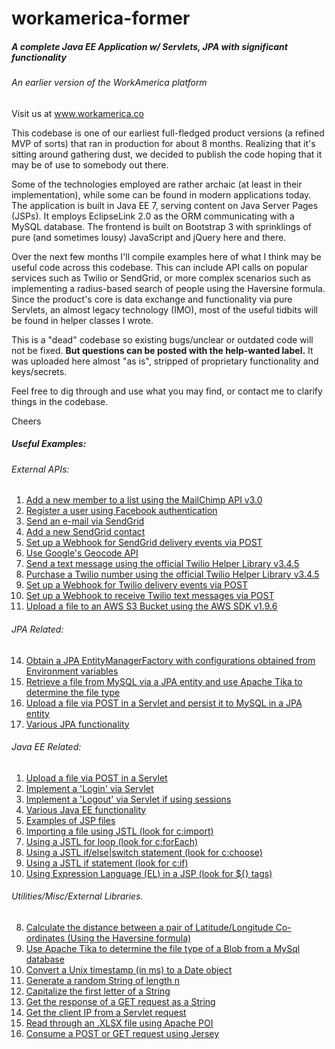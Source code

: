 # workamerica-former
##### A complete Java EE Application w/ Servlets, JPA with significant functionality

###### An earlier version of the WorkAmerica platform
Visit us at www.workamerica.co

This codebase is one of our earliest full-fledged product versions (a refined MVP of sorts) that ran in production for about 8 months. Realizing that it's sitting around gathering dust, we decided to publish the code hoping that it may be of use to somebody out there.

Some of the technologies employed are rather archaic (at least in their implementation), while some can be found in modern applications today.
The application is built in Java EE 7, serving content on Java Server Pages (JSPs). It employs EclipseLink 2.0 as the ORM communicating with a MySQL database. The frontend is built on Bootstrap 3 with sprinklings of pure (and sometimes lousy) JavaScript and jQuery here and there. 

Over the next few months I'll compile examples here of what I think may be useful code across this codebase. This can include API calls on popular services such as Twilio or SendGrid, or more complex scenarios such as implementing a radius-based search of people using the Haversine formula. Since the product's core is data exchange and functionality via pure Servlets, an almost legacy technology (IMO), most of the useful tidbits will be found in helper classes I wrote. 

This is a "dead" codebase so existing bugs/unclear or outdated code will not be fixed. **But questions can be posted with the help-wanted label.** It was uploaded here almost "as is", stripped of proprietary functionality and keys/secrets.

Feel free to dig through and use what you may find, or contact me to clarify things in the codebase.

Cheers


##### Useful Examples:

###### External APIs:

1. [Add a new member to a list using the MailChimp API v3.0](https://github.com/faizan-ali/full-javaee-app/blob/master/src/co/workamerica/functionality/mailchimp/MailChimpNewsletter.java)
1. [Register a user using Facebook authentication](https://github.com/faizan-ali/workamerica-former/blob/master/src/co/workamerica/functionality/facebook/FacebookSignupServlet.java)
1. [Send an e-mail via SendGrid](https://github.com/faizan-ali/workamerica-former/blob/master/src/co/workamerica/functionality/sendgrid/API/SendGridObject.java)
5. [Add a new SendGrid contact](https://github.com/faizan-ali/workamerica-former/blob/master/src/co/workamerica/functionality/sendgrid/API/SendGridContacts.java)
6. [Set up a Webhook for SendGrid delivery events via POST](https://github.com/faizan-ali/workamerica-former/blob/master/src/co/workamerica/functionality/sendgrid/Webhooks/SendGridWebhook.java)
7. [Use Google's Geocode API](https://github.com/faizan-ali/workamerica-former/blob/master/src/co/workamerica/functionality/google/api/Geocode.java)
9. [Send a text message using the official Twilio Helper Library v3.4.5](https://github.com/faizan-ali/workamerica-former/blob/master/src/co/workamerica/functionality/twilio/API/Twilio.java)
10. [Purchase a Twilio number using the official Twilio Helper Library v3.4.5](https://github.com/faizan-ali/workamerica-former/blob/master/src/co/workamerica/functionality/twilio/API/TwilioNumberPurchaser.java)
11. [Set up a Webhook for Twilio delivery events via POST](https://github.com/faizan-ali/workamerica-former/blob/master/src/co/workamerica/functionality/twilio/Webhooks/TwilioWebhook.java)
12. [Set up a Webhook to receive Twilio text messages via POST](https://github.com/faizan-ali/workamerica-former/blob/master/src/co/workamerica/functionality/twilio/Webhooks/TwilioReceiverServlet.java)
13. [Upload a file to an AWS S3 Bucket using the AWS SDK v1.9.6](https://github.com/faizan-ali/workamerica-former/blob/master/src/co/workamerica/functionality/aws/s3/S3Object.java)

###### JPA Related:

14. [Obtain a JPA EntityManagerFactory with configurations obtained from Environment variables](https://github.com/faizan-ali/workamerica-former/blob/master/src/co/workamerica/functionality/shared/EMFUtil.java)
15. [Retrieve a file from MySQL via a JPA entity and use Apache Tika to determine the file type](https://github.com/faizan-ali/workamerica-former/blob/master/src/co/workamerica/functionality/shared/PictureRetrieverServlet.java)
1. [Upload a file via POST in a Servlet and persist it to MySQL in a JPA entity](https://github.com/faizan-ali/workamerica-former/blob/master/src/co/workamerica/functionality/candidates/profile/PictureUploadServlet.java)
1. [Various JPA functionality](https://github.com/faizan-ali/workamerica-former/tree/master/src/co/workamerica/functionality)

###### Java EE Related:

1. [Upload a file via POST in a Servlet](https://github.com/faizan-ali/workamerica-former/blob/master/src/co/workamerica/functionality/candidates/profile/PictureUploadServlet.java)
2. [Implement a 'Login' via Servlet](https://github.com/faizan-ali/workamerica-former/blob/master/src/co/workamerica/functionality/shared/authentication/LoginServlet.java)
3. [Implement a 'Logout' via Servlet if using sessions](https://github.com/faizan-ali/workamerica-former/blob/master/src/co/workamerica/functionality/shared/authentication/LogoutServlet.java)
1. [Various Java EE functionality](https://github.com/faizan-ali/workamerica-former/tree/master/src/co/workamerica/functionality)
1. [Examples of JSP files](https://github.com/faizan-ali/workamerica-former/tree/master/WebContent)
1. [Importing a file using JSTL (look for c:import)](https://github.com/faizan-ali/workamerica-former/blob/master/WebContent/pipeline.jsp)
1. [Using a JSTL for loop (look for c:forEach)](https://github.com/faizan-ali/workamerica-former/blob/master/WebContent/pipeline.jsp)
1. [Using a JSTL if/else|switch statement (look for c:choose)](https://github.com/faizan-ali/workamerica-former/blob/master/WebContent/pipeline.jsp)
1. [Using a JSTL if statement (look for c:if)](https://github.com/faizan-ali/workamerica-former/blob/master/WebContent/pipeline.jsp)
1. [Using Expression Language (EL) in a JSP (look for ${} tags)](https://github.com/faizan-ali/workamerica-former/blob/master/WebContent/pipeline.jsp)



###### Utilities/Misc/External Libraries.

8. [Calculate the distance between a pair of Latitude/Longitude Co-ordinates (Using the  Haversine formula)](https://github.com/faizan-ali/workamerica-former/blob/master/src/co/workamerica/functionality/google/api/Geocode.java)
15. [Use Apache Tika to determine the file type of a Blob from a MySql database](https://github.com/faizan-ali/workamerica-former/blob/master/src/co/workamerica/functionality/shared/PictureRetrieverServlet.java)
1. [Convert a Unix timestamp (in ms) to a Date object](https://github.com/faizan-ali/workamerica-former/blob/master/src/co/workamerica/functionality/shared/utilities/Clock.java)
1. [Generate a random String of length n](https://github.com/faizan-ali/workamerica-former/blob/master/src/co/workamerica/functionality/shared/utilities/CustomUtilities.java)
1. [Capitalize the first letter of a String](https://github.com/faizan-ali/workamerica-former/blob/master/src/co/workamerica/functionality/shared/utilities/CustomUtilities.java)
1. [Get the response of a GET request as a String](https://github.com/faizan-ali/workamerica-former/blob/master/src/co/workamerica/functionality/shared/utilities/CustomUtilities.java)
1. [Get the client IP from a Servlet request](https://github.com/faizan-ali/workamerica-former/blob/master/src/co/workamerica/functionality/shared/utilities/CustomUtilities.java)
1. [Read through an .XLSX file using Apache POI](https://github.com/faizan-ali/workamerica-former/blob/master/src/co/workamerica/functionality/administrators/candidates/ProfileImportServlet.java)
1. [Consume a POST or GET request using Jersey](https://github.com/faizan-ali/workamerica-former/blob/master/src/co/workamerica/api/webhooks/Partners.java)
